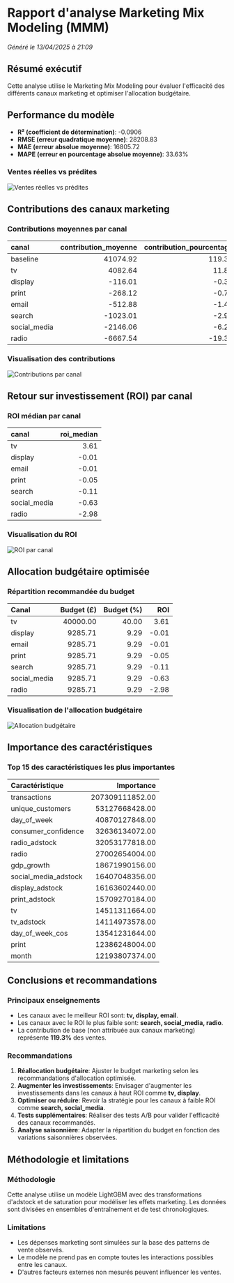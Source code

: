 # Rapport d'analyse Marketing Mix Modeling (MMM)
*Généré le 13/04/2025 à 21:09*

## Résumé exécutif
Cette analyse utilise le Marketing Mix Modeling pour évaluer l'efficacité des différents canaux marketing et optimiser l'allocation budgétaire.

## Performance du modèle
- **R² (coefficient de détermination)**: -0.0906
- **RMSE (erreur quadratique moyenne)**: 28208.83
- **MAE (erreur absolue moyenne)**: 16805.72
- **MAPE (erreur en pourcentage absolue moyenne)**: 33.63%

### Ventes réelles vs prédites
![Ventes réelles vs prédites](figures/actual_vs_predicted.png)

## Contributions des canaux marketing
### Contributions moyennes par canal
| canal        |   contribution_moyenne |   contribution_pourcentage |
|:-------------|-----------------------:|---------------------------:|
| baseline     |               41074.92 |                     119.32 |
| tv           |                4082.64 |                      11.86 |
| display      |                -116.01 |                      -0.34 |
| print        |                -268.12 |                      -0.78 |
| email        |                -512.88 |                      -1.49 |
| search       |               -1023.01 |                      -2.97 |
| social_media |               -2146.06 |                      -6.23 |
| radio        |               -6667.54 |                     -19.37 |

### Visualisation des contributions
![Contributions par canal](figures/channel_contributions.png)

## Retour sur investissement (ROI) par canal
### ROI médian par canal
| canal        |   roi_median |
|:-------------|-------------:|
| tv           |         3.61 |
| display      |        -0.01 |
| email        |        -0.01 |
| print        |        -0.05 |
| search       |        -0.11 |
| social_media |        -0.63 |
| radio        |        -2.98 |

### Visualisation du ROI
![ROI par canal](figures/roi_by_channel.png)

## Allocation budgétaire optimisée
### Répartition recommandée du budget
| Canal        |   Budget (£) |   Budget (%) |   ROI |
|:-------------|-------------:|-------------:|------:|
| tv           |     40000.00 |        40.00 |  3.61 |
| display      |      9285.71 |         9.29 | -0.01 |
| email        |      9285.71 |         9.29 | -0.01 |
| print        |      9285.71 |         9.29 | -0.05 |
| search       |      9285.71 |         9.29 | -0.11 |
| social_media |      9285.71 |         9.29 | -0.63 |
| radio        |      9285.71 |         9.29 | -2.98 |

### Visualisation de l'allocation budgétaire
![Allocation budgétaire](figures/budget_allocation.png)

## Importance des caractéristiques
### Top 15 des caractéristiques les plus importantes
| Caractéristique      |      Importance |
|:---------------------|----------------:|
| transactions         | 207309111852.00 |
| unique_customers     |  53127668428.00 |
| day_of_week          |  40870127848.00 |
| consumer_confidence  |  32636134072.00 |
| radio_adstock        |  32053177818.00 |
| radio                |  27002654004.00 |
| gdp_growth           |  18671990156.00 |
| social_media_adstock |  16407048356.00 |
| display_adstock      |  16163602440.00 |
| print_adstock        |  15709270184.00 |
| tv                   |  14511311664.00 |
| tv_adstock           |  14114973578.00 |
| day_of_week_cos      |  13541231644.00 |
| print                |  12386248004.00 |
| month                |  12193807374.00 |

## Conclusions et recommandations
### Principaux enseignements
- Les canaux avec le meilleur ROI sont: **tv, display, email**.
- Les canaux avec le ROI le plus faible sont: **search, social_media, radio**.
- La contribution de base (non attribuée aux canaux marketing) représente **119.3%** des ventes.

### Recommandations
1. **Réallocation budgétaire**: Ajuster le budget marketing selon les recommandations d'allocation optimisée.
2. **Augmenter les investissements**: Envisager d'augmenter les investissements dans les canaux à haut ROI comme **tv, display**.
3. **Optimiser ou réduire**: Revoir la stratégie pour les canaux à faible ROI comme **search, social_media**.
4. **Tests supplémentaires**: Réaliser des tests A/B pour valider l'efficacité des canaux recommandés.
5. **Analyse saisonnière**: Adapter la répartition du budget en fonction des variations saisonnières observées.

## Méthodologie et limitations
### Méthodologie
Cette analyse utilise un modèle LightGBM avec des transformations d'adstock et de saturation pour modéliser les effets marketing. Les données sont divisées en ensembles d'entraînement et de test chronologiques.

### Limitations
- Les dépenses marketing sont simulées sur la base des patterns de vente observés.
- Le modèle ne prend pas en compte toutes les interactions possibles entre les canaux.
- D'autres facteurs externes non mesurés peuvent influencer les ventes.